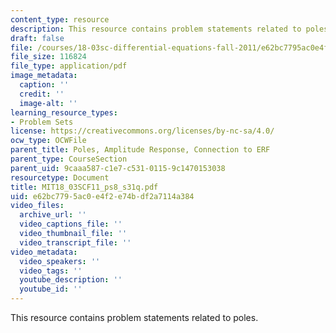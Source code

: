 ```yaml
---
content_type: resource
description: This resource contains problem statements related to poles.
draft: false
file: /courses/18-03sc-differential-equations-fall-2011/e62bc7795ac0e4f2e74bdf2a7114a384_MIT18_03SCF11_ps8_s31q.pdf
file_size: 116824
file_type: application/pdf
image_metadata:
  caption: ''
  credit: ''
  image-alt: ''
learning_resource_types:
- Problem Sets
license: https://creativecommons.org/licenses/by-nc-sa/4.0/
ocw_type: OCWFile
parent_title: Poles, Amplitude Response, Connection to ERF
parent_type: CourseSection
parent_uid: 9caaa587-c1e7-c531-0115-9c1470153038
resourcetype: Document
title: MIT18_03SCF11_ps8_s31q.pdf
uid: e62bc779-5ac0-e4f2-e74b-df2a7114a384
video_files:
  archive_url: ''
  video_captions_file: ''
  video_thumbnail_file: ''
  video_transcript_file: ''
video_metadata:
  video_speakers: ''
  video_tags: ''
  youtube_description: ''
  youtube_id: ''
---
```

This resource contains problem statements related to poles.